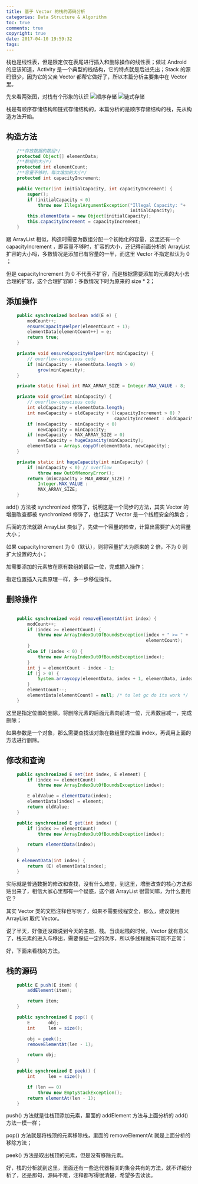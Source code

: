 ```yaml
---
title: 基于 Vector 的栈的源码分析
categories: Data Structure & Algorithm
toc: true
comments: true
copyright: true
date: 2017-04-10 19:59:32
tags:
---
```


栈也是线性表，但是限定仅在表尾进行插入和删除操作的线性表；做过 Android 的应该知道，Activity 是一个典型的栈结构，它的特点就是后进先出；Stack 的源码很少，因为它的父亲 Vector 都帮它做好了，所以本篇分析主要集中在 Vector 里。

<!--more-->
先来看两张图，对栈有个形象的认识
![顺序存储](https://user-images.githubusercontent.com/8939151/111024284-e621fa00-8418-11eb-9e90-e7734cd225c9.png)
![链式存储](https://user-images.githubusercontent.com/8939151/111024289-f3d77f80-8418-11eb-9771-319447d56b69.png)

栈是有顺序存储结构和链式存储结构的，本篇分析的是顺序存储结构的栈，先从构造方法开始。
## 构造方法
```java
    /**存放数据的数组*/
    protected Object[] elementData;
    /**数组的大小*/
    protected int elementCount;
    /**容量不够时，每次增加的大小*/
    protected int capacityIncrement;

    public Vector(int initialCapacity, int capacityIncrement) {
        super();
        if (initialCapacity < 0)
            throw new IllegalArgumentException("Illegal Capacity: "+
                                               initialCapacity);
        this.elementData = new Object[initialCapacity];
        this.capacityIncrement = capacityIncrement;
    }

```
跟 ArrayList 相似，构造时需要为数组分配一个初始化的容量，这里还有一个 capacityIncrement ，即容量不够时，扩容的大小，还记得前面分析的 ArrayList 扩容的大小吗，多数情况是添加已有容量的一半，而这里 Vector 不指定默认为 0 ；

但是 capacityIncrement 为 0 不代表不扩容，而是根据需要添加的元素的大小去合理的扩容，这个合理扩容即：多数情况下时为原来的 size * 2；


## 添加操作
```java
    public synchronized boolean add(E e) {
        modCount++;
        ensureCapacityHelper(elementCount + 1);
        elementData[elementCount++] = e;
        return true;
    }

    private void ensureCapacityHelper(int minCapacity) {
        // overflow-conscious code
        if (minCapacity - elementData.length > 0)
            grow(minCapacity);
    }

    private static final int MAX_ARRAY_SIZE = Integer.MAX_VALUE - 8;

    private void grow(int minCapacity) {
        // overflow-conscious code
        int oldCapacity = elementData.length;
        int newCapacity = oldCapacity + ((capacityIncrement > 0) ?
                                         capacityIncrement : oldCapacity);
        if (newCapacity - minCapacity < 0)
            newCapacity = minCapacity;
        if (newCapacity - MAX_ARRAY_SIZE > 0)
            newCapacity = hugeCapacity(minCapacity);
        elementData = Arrays.copyOf(elementData, newCapacity);
    }

    private static int hugeCapacity(int minCapacity) {
        if (minCapacity < 0) // overflow
            throw new OutOfMemoryError();
        return (minCapacity > MAX_ARRAY_SIZE) ?
            Integer.MAX_VALUE :
            MAX_ARRAY_SIZE;
    }

```
add() 方法被 synchronized 修饰了，说明这是一个同步的方法，其实 Vector 的增删改查都被 synchronized 修饰了，也证实了 Vector 是一个线程安全的集合；

后面的方法就跟 ArrayList 类似了，先做一个容量的检查，计算出需要扩大的容量大小；

如果 capacityIncrement 为 0（默认），则将容量扩大为原来的 2 倍，不为 0 则扩大设置的大小；

加需要添加的元素放在原有数组的最后一位，完成插入操作；

指定位置插入元素原理一样，多一步移位操作。

## 删除操作
```java

    public synchronized void removeElementAt(int index) {
        modCount++;
        if (index >= elementCount) {
            throw new ArrayIndexOutOfBoundsException(index + " >= " +
                                                     elementCount);
        }
        else if (index < 0) {
            throw new ArrayIndexOutOfBoundsException(index);
        }
        int j = elementCount - index - 1;
        if (j > 0) {
            System.arraycopy(elementData, index + 1, elementData, index, j);
        }
        elementCount--;
        elementData[elementCount] = null; /* to let gc do its work */
    }

```
这里是指定位置的删除，将删除元素的后面元素向前进一位，元素数目减一，完成删除；

如果参数是一个对象，那么需要查找该对象在数组里的位置 index，再调用上面的方法进行删除。

## 修改和查询
```java
    public synchronized E set(int index, E element) {
        if (index >= elementCount)
            throw new ArrayIndexOutOfBoundsException(index);

        E oldValue = elementData(index);
        elementData[index] = element;
        return oldValue;
    }

    public synchronized E get(int index) {
        if (index >= elementCount)
            throw new ArrayIndexOutOfBoundsException(index);

        return elementData(index);
    }

    E elementData(int index) {
        return (E) elementData[index];
    }

```

实际就是普通数据的修改和查找，没有什么难度，到这里，增删改查的核心方法都贴出来了，相信大家心里都有一个疑惑，这个跟 ArrayList 很雷同嘛，为什么要用它？

其实 Vector 类的文档注释也写明了，如果不需要线程安全，那么，建议使用 ArrayList 取代 Vector。

说了半天，好像还没跟说到今天的主题，栈。当谈起栈的时候，Vector 就有意义了，栈元素的进入与移出，需要保证一定的次序，所以多线程就有可能不正常；

好，下面来看栈的方法。

## 栈的源码
```java
    public E push(E item) {
        addElement(item);

        return item;
    }

    public synchronized E pop() {
        E       obj;
        int     len = size();

        obj = peek();
        removeElementAt(len - 1);

        return obj;
    }

    public synchronized E peek() {
        int     len = size();

        if (len == 0)
            throw new EmptyStackException();
        return elementAt(len - 1);
    }

```
push() 方法就是往栈顶添加元素，里面的 addElement 方法与上面分析的 add() 方法一模一样；

pop() 方法就是将栈顶的元素移除栈，里面的 removeElementAt 就是上面分析的移除方法；

peek() 方法是取出栈顶的元素，但是没有移除元素。


好，栈的分析就到这里，里面还有一些迭代器相关的集合共有的方法，就不详细分析了，还是那句，源码不难，注释都写得很清楚，希望多去读读。



